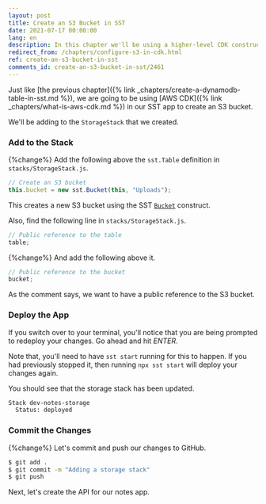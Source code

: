 ```yaml
---
layout: post
title: Create an S3 Bucket in SST
date: 2021-07-17 00:00:00
lang: en
description: In this chapter we'll be using a higher-level CDK construct to create an S3 bucket in our SST app.
redirect_from: /chapters/configure-s3-in-cdk.html
ref: create-an-s3-bucket-in-sst
comments_id: create-an-s3-bucket-in-sst/2461
---
```


Just like [the previous chapter]({% link _chapters/create-a-dynamodb-table-in-sst.md %}), we are going to be using [AWS CDK]({% link _chapters/what-is-aws-cdk.md %}) in our SST app to create an S3 bucket.

We'll be adding to the `StorageStack` that we created.

### Add to the Stack

{%change%} Add the following above the `sst.Table` definition in `stacks/StorageStack.js`.

``` js
// Create an S3 bucket
this.bucket = new sst.Bucket(this, "Uploads");
```

This creates a new S3 bucket using the SST [`Bucket`](https://docs.serverless-stack.com/constructs/Bucket) construct.

Also, find the following line in `stacks/StorageStack.js`.

``` js
// Public reference to the table
table;
```

{%change%} And add the following above it.

``` js
// Public reference to the bucket
bucket;
```

As the comment says, we want to have a public reference to the S3 bucket.

### Deploy the App

If you switch over to your terminal, you'll notice that you are being prompted to redeploy your changes. Go ahead and hit _ENTER_.

Note that, you'll need to have `sst start` running for this to happen. If you had previously stopped it, then running `npx sst start` will deploy your changes again.

You should see that the storage stack has been updated.

``` bash
Stack dev-notes-storage
  Status: deployed
```

### Commit the Changes

{%change%} Let's commit and push our changes to GitHub.

``` bash
$ git add .
$ git commit -m "Adding a storage stack"
$ git push
```

Next, let's create the API for our notes app.
